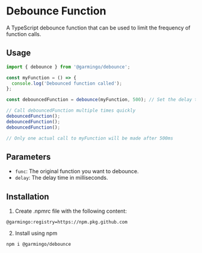 # Debounce Function

A TypeScript debounce function that can be used to limit the frequency of function calls.

## Usage

```typescript
import { debounce } from '@garmingo/debounce';

const myFunction = () => {
  console.log('Debounced function called');
};

const debouncedFunction = debounce(myFunction, 500); // Set the delay time in milliseconds

// Call debouncedFunction multiple times quickly
debouncedFunction();
debouncedFunction();
debouncedFunction();

// Only one actual call to myFunction will be made after 500ms
```

## Parameters

 - `func`: The original function you want to debounce.
 - `delay`: The delay time in milliseconds.

## Installation

1. Create .npmrc file with the following content:
```
@garmingo:registry=https://npm.pkg.github.com
```

2. Install using npm
```
npm i @garmingo/debounce
```
